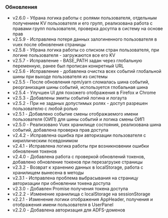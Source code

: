 ### Обновления
- v2.6.0 - Убрана логика работы с ролями пользователя, отдельным получением KV пользователя и его групп, реализована работа с правами групп пользователя, проверка досутпа в систему на основе прав
- v2.5.9 - Исправлена потеря данных залогиненного пользователя в vuex после обновления страницы
- v2.5.8 - Убрана логика работы со списком стран пользователя, при логине пользователя - загружаются все его KV
- v2.5.7 - Исправление - BASE_PATH задан через глобальную переменную, ранее был прописан конкретный URL
- v2.5.6 - Исправление - добавлена очистка всех событий глобальной шины при выходе пользователя из системы
- v2.5.5 - После обновления npm/yarn сломалась шина событий, реорганизация шины событий, используется глобальная шина
- v2.5.4 - Улучшен UI для похожего отображения в Firefox и Chrome
- v2.5.3 - Добавлены эмиты событий логина и логаута
- v2.5.2 - При не заданых допустимых ролях - доступ разрешен пользователю с любой ролью
- v2.5.1 - Добавлено событие смены отображаемого имени пользователя (ОИП) для шины событий и логика смены ОИП
- v2.5.0 - Реализовано Vuex хранилище состояния, реализована шина событий, добавлена проверка прав доступа
- v2.4.2 - Исправлена ошибка при авторизации пользователя с кириллическим псевдонимом
- v2.4.1 - Исправлена логика работы при возникновении ошибки обновления токенов
- v2.4.0 - Добавлена ​​работа с проверкой обновлений токенов, добавлено обновление токенов при перезагрузке страницы
- v2.3.2 - Возврат к хранению данных в localStorage, работа с хранилищем вынесена в методы
- v2.3.1 - Исправлена проблема выбрасывания на страницу авторизации при обновлении токена доступа
- v2.3.0 - Добавлен Promise получения токена доступа
- v2.2.2 - Изменение хранилища с localStorage на sessionStorage
- v2.2.1 - Изменение логики отображения AppHeader, получения и отображения имени пользователя в UserPanel
- v2.2.0 - Добавлена авторизация для ADFS-доменов
